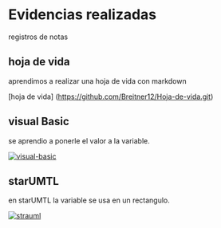 # Evidencias realizadas
registros de notas

## hoja de vida

aprendimos a realizar una hoja de vida con markdown

[hoja de vida] (https://github.com/Breitner12/Hoja-de-vida.git)

## visual Basic

se aprendio a ponerle el valor a la variable.

<a href="https://ibb.co/phHWY68"><img src="https://i.ibb.co/fD38jV5/visual-basic.png" alt="visual-basic" border="0"></a>

## starUMTL

en starUMTL la variable se usa en un rectangulo.

<a href="https://ibb.co/WfSHBnM"><img src="https://i.ibb.co/hVpg2s4/strauml.png" alt="strauml" border="0"></a>



